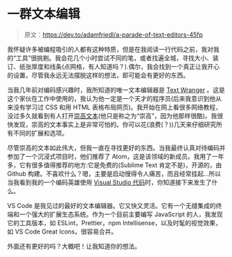 # 一群文本编辑

> 原文：<https://dev.to/adamfriedl/a-parade-of-text-editors-45fp>

我怀疑许多被编程吸引的人都有这种特质，但是在我阅读一行代码之前，我对我的“工具”很挑剔。我会花几个小时尝试不同的笔，或者找遍全城，寻找大小、装订、纸张厚度和线条(点网格，有人知道吗？).偶尔，我会找到一个真正让我开心的设置，尽管我永远无法摆脱这样的想法，即可能会有更好的东西。

当我几年前对编码感兴趣时，我所知道的唯一文本编辑器是 [Text Wranger](https://www.barebones.com/products/textwrangler/) 。这是这个家伙在工作中使用的，我认为他一定是一个天才的程序员(后来我意识到他从来没有学习过 CSS 和用 HTML 表格布局网页)。我开始在网上看很多网络教程，没过多久就看到有人打开[崇高文本](https://www.sublimetext.com/)(他只是称之为“崇高”，因为他那样很酷)。我很快发现，崇高的文本事实上是非常可怕的。你可以花(浪费(？))几天来仔细研究所有不同的扩展和选项。

尽管崇高的文本如此伟大，但我一直在寻找更好的东西。当我最终认真对待编码并参加了一个沉浸式项目时，他们推荐了 Atom，这是该领域的新成员。我用了一年多，它有很多值得推荐的地方:它是免费的(Sublime Text 肯定不是)，开源的，由 Github 构建。不喜欢什么？嗯，主要是启动慢得令人痛苦，而且经常挂起...所以当我看到我的一个编码英雄使用 [Visual Studio 代码](https://code.visualstudio.com/)时，你知道接下来发生了什么。

VS Code 是我见过的最好的文本编辑器。它又快又灵活。它有一个无缝集成的终端和一个强大的扩展生态系统。作为一个目前主要编写 JavaScript 的人，我发现它的工具版本，如 ESLint，Prettier，npm Intellisense，以及时髦的视觉效果，如 VS Code Great Icons，很容易合并。

外面还有更好的吗？大概吧！让我知道你的想法。